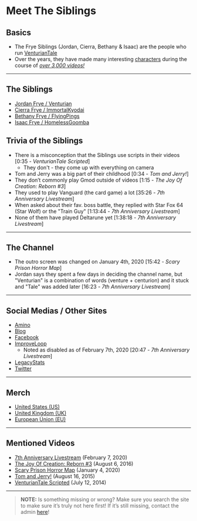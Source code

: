 # Meet The Siblings


## Basics
- The Frye Siblings \(Jordan, Cierra, Bethany & Isaac) are the people who run [VenturianTale](https://www.youtube.com/user/VenturianTale)
- Over the years, they have made many interesting [characters](../chapter_5.md) during the course of [*over 3,000 videos!*](https://www.youtube.com/playlist?list=PLwljWXtmIKiR6RCrbGztF5LhGXAEF7pX_)

----

## The Siblings
- [Jordan Frye / Venturian](3.Siblings/3.1.Jordan-Frye-Venturian.html)
- [Cierra Frye / ImmortalKyodai](3.Siblings/3.2.Cierra-Frye-ImmortalKyodai.html)
- [Bethany Frye / FlyingPings](3.Siblings/3.3.Bethany-Frye-FlyingPings.html)
- [Isaac Frye / HomelessGoomba](3.Siblings/3.4.Isaac-Frye-HomelessGoomba.html)

## Trivia of the Siblings
- There is a misconception that the Siblings use scripts in their videos \[0:35 - *VenturianTale Scripted*]
  - They don't - they come up with everything on camera
- Tom and Jerry was a big part of their childhood \[0:34 - *Tom and Jerry!*]
- They don’t commonly play Gmod outside of videos \[1:15 - *The Joy Of Creation: Reborn #3*]
- They used to play Vanguard \(the card game) a lot \[35:26 - *7th Anniversary Livestream*]
- When asked about their fav. boss battle, they replied with Star Fox 64 \(Star Wolf) or the "Train Guy" \[1:13:44 - *7th Anniversary Livestream*]
- None of them have played Deltarune yet \[1:38:18 - *7th Anniversary Livestream*]

----

## The Channel
- The outro screen was changed on January 4th, 2020 \[15:42 - *Scary Prison Horror Map*]
- Jordan says they spent a few days in deciding the channel name, but "Venturian" is a combination of words \(venture + centurion) and it stuck and "Tale" was added later \[16:23 - *7th Anniversary Livestream*]

----

## Social Medias / Other Sites
- [Amino](https://aminoapps.com/c/venturiantale/home/)
- [Blog](https://venturiantale.com)
- [Facebook](https://m.facebook.com/venturiantalegames/)
- [ImproveLoop](https://improveloop.com/loop/venturiantale)
  - Noted as disabled as of February 7th, 2020 \[20:47 - *7th Anniversary Livestream*]
- [LegacyStats](http://legacystats.com/index.php)
- [Twitter](https://twitter.com/VenturianTale)

----

## Merch
- [United States \(US)](https://shop.spreadshirt.com/VENTURIANTALE/)
- [United Kingdom \(UK)](https://venturiantale-uk.spreadshirt.com)
- [European Union \(EU)](https://shop.spreadshirt.net/VENTURIANTALE/)

----

## Mentioned Videos
- [7th Anniversary Livestream](https://youtu.be/GBFpW-t83Zs) \(February 7, 2020)
- [The Joy Of Creation: Reborn #3](https://youtu.be/B6jf67iGNlU) \(August 6, 2016)
- [Scary Prison Horror Map](https://youtu.be/SGb7hPi-eO4) \(January 4, 2020)
- [Tom and Jerry!](https://youtu.be/smvQjZ0wlg8) \(August 16, 2015)
- [VenturianTale Scripted](https://youtu.be/iD4Mw3rx4wc) \(July 12, 2014)

----

> **NOTE:** Is something missing or wrong? Make sure you search the site to make sure it’s truly not here first! If it’s still missing, contact the admin [here](../chapter_2.md)!